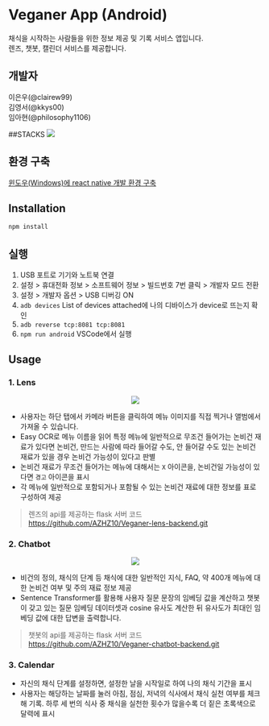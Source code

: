 # Veganer App (Android)
채식을 시작하는 사람들을 위한 정보 제공 및 기록 서비스 앱입니다.  
렌즈, 챗봇, 캘린더 서비스를 제공합니다.

## 개발자
이은우(@clairew99)  
김영서(@kkys00)  
임아현(@philosophy1106)

##STACKS
<img src="https://img.shields.io/badge/React-Native-61DAFB?style=flat-square&logo=React&logoColor=white"/>

## 환경 구축
[윈도우(Windows)에 react native 개발 환경 구축](https://dev-yakuza.posstree.com/ko/react-native/install-on-windows/)

## Installation

```bash
npm install
```

## 실행
1. USB 포트로 기기와 노트북 연결
2. 설정 > 휴대전화 정보 > 소프트웨어 정보 > 빌드번호 7번 클릭 > 개발자 모드 전환
3. 설정 > 개발자 옵션 > USB 디버깅 ON
4. `adb devices` List of devices attached에 나의 디바이스가 device로 뜨는지 확인
5. `adb reverse tcp:8081 tcp:8081`
6. `npm run android` VSCode에서 실행

## Usage
### 1. Lens
<p align="center">
    <img src="https://user-images.githubusercontent.com/88617509/206687550-3c5d8809-7939-4e49-be6d-38edfa567906.gif">
</p>

- 사용자는 하단 탭에서 카메라 버튼을 클릭하여 메뉴 이미지를 직접 찍거나 
앨범에서 가져올 수 있습니다.
- Easy OCR로 메뉴 이름을 읽어 특정 메뉴에 일반적으로 무조건 들어가는 논비건 재료가 있다면 논비건, 만드는 사람에 따라 들어갈 수도, 안 들어갈 수도 있는 논비건 재료가 있을 경우 
논비건 가능성이 있다고 판별
- 논비건 재료가 무조건 들어가는 메뉴에 대해서는 `X` 아이콘을, 논비건일 가능성이 있다면 `경고` 아이콘을 표시
- 각 메뉴에 일반적으로 포함되거나 포함될 수 있는 논비건 재료에 대한 정보를 표로 구성하여 제공  
> 렌즈의 api를 제공하는 flask 서버 코드 https://github.com/AZHZ10/Veganer-lens-backend.git

### 2. Chatbot
<p align="center">
    <img src="https://user-images.githubusercontent.com/88617509/206691262-54848169-4f04-4949-a8e1-5cff968ae25a.gif">
</p>

- 비건의 정의, 채식의 단계 등 채식에 대한 일반적인 지식, FAQ, 약 400개 메뉴에 대한 논비건 여부 및 주의 재료 정보 제공
- Sentence Transformer를 활용해 사용자 질문 문장의 임베딩 값을 계산하고 챗봇이 갖고 있는 질문 임베딩 데이터셋과 cosine 유사도 계산한 뒤 유사도가 최대인 임베딩 값에 대한 답변을 출력합니다.  
> 챗봇의 api를 제공하는 flask 서버 코드 https://github.com/AZHZ10/Veganer-chatbot-backend.git

### 3. Calendar
- 자신의 채식 단계를 설정하면, 설정한 날을 시작일로 하여 나의 채식 기간을 표시
- 사용자는 해당하는 날짜를 눌러 아침, 점심, 저녁의 식사에서 채식 실천 여부를 체크 해 기록. 하루 세 번의 식사 중 채식을 실천한 횟수가 많을수록 더 짙은 초록색으로 달력에 표시
